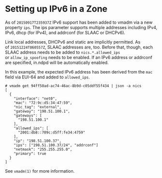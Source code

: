 # Setting up IPv6 in a Zone

As of `20150917T235937Z` IPv6 support has been added to vmadm via a
new property `ips`. The ips parameter supports multiple addresses
including IPv4, IPv6, dhcp (for IPv4), and addrconf (for SLAAC or
DHCPv6).

Link local addresses, DHCPv6 and static are implicitly permitted. As
of `20151224T060557Z`, SLAAC addresses are, too. Before that, though,
each SLAAC address needs to be added to `nics.*.allowed_ips`
or `allow_ip_spoofing` needs to be enabled. If an IPv6 address or
addrconf are specified, in.ndpd will be automatically enabled.

In this example, the expected IPv6 address has been derived from the
`mac` field via EUI-64 and added to `allowed_ips`.

    # vmadm get 94ff50ad-ac74-46ac-8b9d-c05ddf55f434 | json -a nics
    [
      {
        "interface": "net0",
        "mac": "72:9c:d5:34:47:59",
        "nic_tag": "external",
        "gateway": "198.51.100.1",
        "gateways": [
          "198.51.100.1"
        ],
        "allowed_ips": [
          "2001:db8::709c:d5ff:fe34:4759"
        ],
        "ip": "198.51.100.37",
        "ips": ["198.51.100.37/24", "addrconf"]
        "netmask": "255.255.255.0",
        "primary": true
      }
    ]

See `vmadm(1)` for more information.
